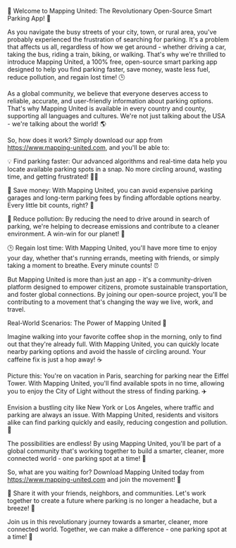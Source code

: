🎉 Welcome to Mapping United: The Revolutionary Open-Source Smart Parking App! 🚀

As you navigate the busy streets of your city, town, or rural area, you've probably experienced the frustration of searching for parking. It's a problem that affects us all, regardless of how we get around - whether driving a car, taking the bus, riding a train, biking, or walking. That's why we're thrilled to introduce Mapping United, a 100% free, open-source smart parking app designed to help you find parking faster, save money, waste less fuel, reduce pollution, and regain lost time! 🕒

As a global community, we believe that everyone deserves access to reliable, accurate, and user-friendly information about parking options. That's why Mapping United is available in every country and county, supporting all languages and cultures. We're not just talking about the USA - we're talking about the world! 🌎

So, how does it work? Simply download our app from https://www.mapping-united.com, and you'll be able to:

💡 Find parking faster: Our advanced algorithms and real-time data help you locate available parking spots in a snap. No more circling around, wasting time, and getting frustrated! 🙅‍♂️

💸 Save money: With Mapping United, you can avoid expensive parking garages and long-term parking fees by finding affordable options nearby. Every little bit counts, right? 💸

🌟 Reduce pollution: By reducing the need to drive around in search of parking, we're helping to decrease emissions and contribute to a cleaner environment. A win-win for our planet! 🌿

🕒 Regain lost time: With Mapping United, you'll have more time to enjoy your day, whether that's running errands, meeting with friends, or simply taking a moment to breathe. Every minute counts! ⏰

But Mapping United is more than just an app - it's a community-driven platform designed to empower citizens, promote sustainable transportation, and foster global connections. By joining our open-source project, you'll be contributing to a movement that's changing the way we live, work, and travel.

Real-World Scenarios: The Power of Mapping United 🌈

Imagine walking into your favorite coffee shop in the morning, only to find out that they're already full. With Mapping United, you can quickly locate nearby parking options and avoid the hassle of circling around. Your caffeine fix is just a hop away! ☕️

Picture this: You're on vacation in Paris, searching for parking near the Eiffel Tower. With Mapping United, you'll find available spots in no time, allowing you to enjoy the City of Light without the stress of finding parking. ✈️

Envision a bustling city like New York or Los Angeles, where traffic and parking are always an issue. With Mapping United, residents and visitors alike can find parking quickly and easily, reducing congestion and pollution. 🗽️

The possibilities are endless! By using Mapping United, you'll be part of a global community that's working together to build a smarter, cleaner, more connected world - one parking spot at a time! 🌟

So, what are you waiting for? Download Mapping United today from https://www.mapping-united.com and join the movement! 🎉

👊 Share it with your friends, neighbors, and communities. Let's work together to create a future where parking is no longer a headache, but a breeze! 💨

Join us in this revolutionary journey towards a smarter, cleaner, more connected world. Together, we can make a difference - one parking spot at a time! 🌟